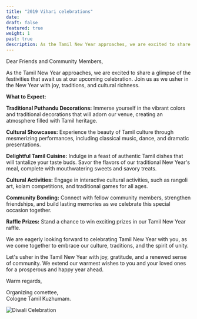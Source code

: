 ```yaml
---
title: "2019 Vihari celebrations"
date: 
draft: false
featured: true
weight: 1
past: true
description: As the Tamil New Year approaches, we are excited to share a glimpse of the festivities that await us at our upcoming celebration. Join us as we usher in the New Year with joy, traditions, and cultural richness.
---
```



Dear Friends and Community Members,

As the Tamil New Year approaches, we are excited to share a glimpse of the festivities that await us at our upcoming celebration. Join us as we usher in the New Year with joy, traditions, and cultural richness.

**What to Expect:**

**Traditional Puthandu Decorations:** Immerse yourself in the vibrant colors and traditional decorations that will adorn our venue, creating an atmosphere filled with Tamil heritage.

**Cultural Showcases:** Experience the beauty of Tamil culture through mesmerizing performances, including classical music, dance, and dramatic presentations.

**Delightful Tamil Cuisine:** Indulge in a feast of authentic Tamil dishes that will tantalize your taste buds. Savor the flavors of our traditional New Year's meal, complete with mouthwatering sweets and savory treats.

**Cultural Activities:** Engage in interactive cultural activities, such as rangoli art, kolam competitions, and traditional games for all ages.

**Community Bonding:** Connect with fellow community members, strengthen friendships, and build lasting memories as we celebrate this special occasion together.

**Raffle Prizes:** Stand a chance to win exciting prizes in our Tamil New Year raffle.


We are eagerly looking forward to celebrating Tamil New Year with you, as we come together to embrace our culture, traditions, and the spirit of unity.

Let's usher in the Tamil New Year with joy, gratitude, and a renewed sense of community. We extend our warmest wishes to you and your loved ones for a prosperous and happy year ahead.

Warm regards,

Organizing comettee,\
Cologne Tamil Kuzhumam.

![Diwali Celebration](/img/events/2019.jpeg)
